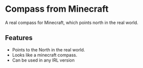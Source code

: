 # Compass from Minecraft
A real compass for Minecraft, which points north in the real world.

## Features
- Points to the North in the real world.
- Looks like a minecraft compass.
- Can be used in any IRL version
